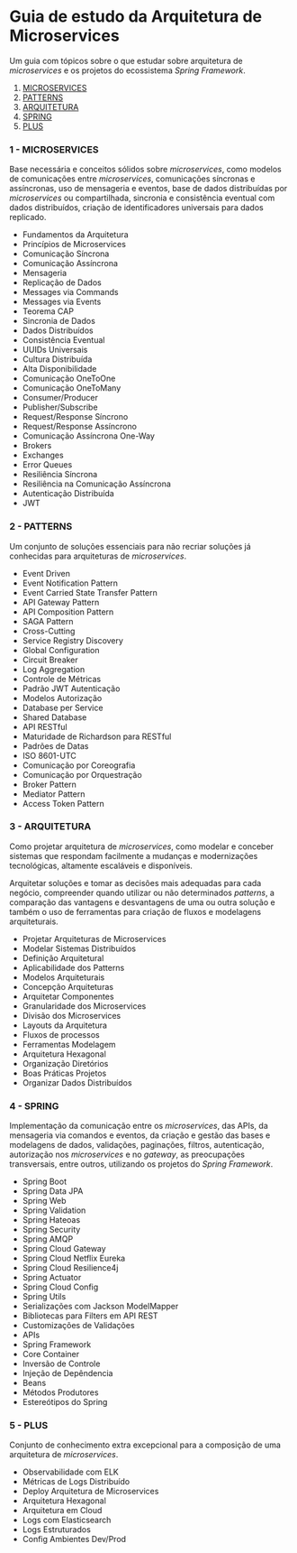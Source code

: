 # Guia de estudo da Arquitetura de Microservices

Um guia com tópicos sobre o que estudar sobre arquitetura de *microservices* e os projetos do ecossistema *Spring Framework*.

1. [MICROSERVICES](#1---microservices)
2. [PATTERNS](#2---patterns)
3. [ARQUITETURA](#3---arquitetura)
4. [SPRING](#4---spring)
5. [PLUS](#5---plus)


### 1 - MICROSERVICES

Base necessária e conceitos sólidos sobre *microservices*, como modelos de comunicações entre *microservices*, comunicações síncronas e assíncronas, uso de mensageria e eventos, base de dados distribuídas por *microservices* ou compartilhada, sincronia e consistência eventual com dados distribuídos, criação de identificadores universais para dados replicado.

- Fundamentos da Arquitetura
- Princípios de Microservices
- Comunicação Síncrona
- Comunicação Assíncrona
- Mensageria
- Replicação de Dados
- Messages via Commands
- Messages via Events
- Teorema CAP
- Sincronia de Dados
- Dados Distribuídos
- Consistência Eventual
- UUIDs Universais
- Cultura Distribuída
- ‍Alta Disponibilidade
- Comunicação OneToOne
- ‍Comunicação OneToMany
- Consumer/Producer
- Publisher/Subscribe
- Request/Response Síncrono
- Request/Response Assíncrono
- Comunicação Assíncrona One-Way
- Brokers
- Exchanges
- Error Queues
- Resiliência Síncrona
- Resiliência na Comunicação Assíncrona
- Autenticação Distribuída
- JWT


### 2 - PATTERNS

Um conjunto de soluções essenciais para não recriar soluções já conhecidas para arquiteturas de *microservices*.

- Event Driven
- Event Notification Pattern
- Event Carried State Transfer Pattern
- API Gateway Pattern
- API Composition Pattern
- SAGA Pattern
- Cross-Cutting
- Service Registry Discovery
- Global Configuration
- Circuit Breaker
- Log Aggregation
- Controle de Métricas
- Padrão JWT Autenticação
- Modelos Autorização
- Database per Service
- Shared Database
- API RESTful
- Maturidade de Richardson para RESTful
- Padrões de Datas
- ISO 8601-UTC
- Comunicação por Coreografia
- Comunicação por Orquestração
- Broker Pattern
- Mediator Pattern
- Access Token Pattern


### 3 - ARQUITETURA

Como projetar arquitetura de *microservices*, como modelar e conceber sistemas que respondam facilmente a mudanças e modernizações tecnológicas, altamente escaláveis e disponíveis.

Arquitetar soluções e tomar as decisões mais adequadas para cada negócio, compreender quando utilizar ou não determinados *patterns*, a comparação das vantagens e desvantagens de uma ou outra solução e também o uso de ferramentas para criação de fluxos e modelagens arquiteturais.

- Projetar Arquiteturas de Microservices
- Modelar Sistemas Distribuídos
- Definição Arquitetural
- Aplicabilidade dos Patterns
- Modelos Arquiteturais
- Concepção Arquiteturas
- Arquitetar Componentes
- Granularidade dos Microservices
- Divisão dos Microservices
- Layouts da Arquitetura
- Fluxos de processos
- Ferramentas Modelagem
- Arquitetura Hexagonal
- Organização Diretórios
- Boas Práticas Projetos
- Organizar Dados Distribuídos


### 4 - SPRING

Implementação da comunicação entre os *microservices*, das APIs, da mensageria via comandos e eventos, da criação e gestão das bases e modelagens de dados, validações, paginações, filtros, autenticação, autorização nos *microservices* e no *gateway*, as preocupações transversais, entre outros, utilizando os projetos do *Spring Framework*.

- Spring Boot
- Spring Data JPA
- Spring Web
- Spring Validation
- Spring Hateoas
- Spring Security
- Spring AMQP
- Spring Cloud Gateway
- Spring Cloud Netflix Eureka
- Spring Cloud Resilience4j
- Spring Actuator
- Spring Cloud Config
- Spring Utils
- Serializações com Jackson ModelMapper
- Bibliotecas para Filters em API REST
- Customizações de Validações
- APIs
- Spring Framework
- Core Container
- Inversão de Controle
- Injeção de Depêndencia
- Beans
- Métodos Produtores
- Estereótipos do Spring


### 5 - PLUS

Conjunto de conhecimento extra excepcional para a composição de uma arquitetura de *microservices*.

- Observabilidade com ELK
- Métricas de Logs Distribuído
- Deploy Arquitetura de Microservices
- Arquitetura Hexagonal
- Arquitetura em Cloud
- Logs com Elasticsearch
- Logs Estruturados
- Config Ambientes Dev/Prod
